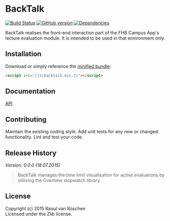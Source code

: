 # BackTalk 
[![Build Status](https://travis-ci.org/vanruesc/backtalk.svg?branch=master)](https://travis-ci.org/vanruesc/backtalk) 
[![GitHub version](https://badge.fury.io/gh/vanruesc%2Fbacktalk.svg)](http://badge.fury.io/gh/vanruesc%2Fbacktalk) 
[![Dependencies](https://david-dm.org/vanruesc/backtalk.svg?branch=master)](https://david-dm.org/vanruesc/backtalk)

BackTalk realises the front-end interaction part of the FHB Campus App's lecture evaluation module.
It is intended to be used in that environment only.

## Installation

Download or simply reference the [minified bundle](http://vanruesc.github.io/backtalk/build/backtalk.min.js):

```html
<script src="/js/backtalk.min.js"></script>
```

## Documentation
[API](http://vanruesc.github.io/backtalk/docs)

## Contributing
Maintain the existing coding style. Add unit tests for any new or changed functionality. Lint and test your code.

## Release History
_Version: 0.0.0 (18.07.2015)_
> BackTalk manages the time limit visualisation for active
> evaluations by utilising the Overtime stopwatch library.

## License
Copyright (c) 2015 Raoul van Rüschen  
Licensed under the Zlib license.

